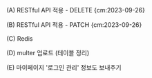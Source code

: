 (A) RESTful API 적용 - DELETE {cm:2023-09-26}

(B) RESTful API 적용 - PATCH {cm:2023-09-26}

(C) Redis

(D) multer 업로드 (테이블 정리)

(E) 마이페이지 '로그인 관리' 정보도 보내주기